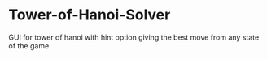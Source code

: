 # Tower-of-Hanoi-Solver
GUI for tower of hanoi with hint option giving the best move from any state of the game
